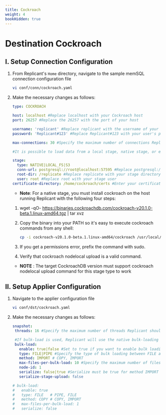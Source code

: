 ```yaml
---
title: Cockroach
weight: 4
bookHidden: true
---
```

# Destination Cockroach

## I. Setup Connection Configuration

1. From Replicant's ```Home``` directory, navigate to the sample memSQL connection configuration file
    ```BASH
    vi conf/conn/cockroach.yaml
    ```
2. Make the necessary changes as follows:
    ```YAML
    type: COCKROACH

    host: localhost #Replace localhost with your Cockroach host
    port: 26257 #Replace the 26257 with the port of your host

    username: 'replicant' #Replace replicant with the username of your user that connects to your Cockroach server
    password: 'Replicant#123' #Replace Replicant#123 with your user's password

    max-connections: 30 #Specify the maximum number of connections Replicant can open in Cockroach

    #It is possible to load data from a local stage, native stage, or external stage like s3 into Cockroach. To do so, specify the details Replicant needs to connect to the stage as follows:

    stage:
      type: NATIVE|LOCAL_FS|S3
      conn-url: postgresql://root@localhost:57595 #Replace postgresql://root@localhost:57595 with your stage URL
      root-dir: /replicate #Replace replicate with your stage directory's path
      user: root #Replace root with your stage user
    certificate-directory: /home/cockroach/certs #Enter your certificate directory path
    ```
    * **Note**: For a native stage, you must install cockroach on the host running Replicant with the following four steps:

    1. wget -qO- https://binaries.cockroachdb.com/cockroach-v20.1.0-beta.1.linux-amd64.tgz | tar xvz

    2. Copy the binary into your PATH so it's easy to execute cockroach commands from any shell:
        ```BASH
        cp -i cockroach-v20.1.0-beta.1.linux-amd64/cockroach /usr/local/bin/
        ```
    3. If you get a permissions error, prefix the command with sudo.

    4. Verify that cockroach nodelocal upload is a valid command.

    * **NOTE** : The target CockroachDB version must support cockroach nodelocal upload command for this stage type to work



## II. Setup Applier Configuration

1. Navigate to the applier configuration file
    ```BASH
    vi conf/dst/cockroach.yaml
    ```
2. Make the necessary changes as follows:
    ```YAML
    snapshot:
     threads: 16 #Specify the maximum number of threads Replicant should use for writing to the target

     #If bulk-load is used, Replicant will use the native bulk-loading capabilities of the target database
     bulk-load:
       enable: true|false #Set to true if you want to enable bulk loading
       type: FILE|PIPE #Specify the type of bulk loading between FILE and PIPE
       method: IMPORT # COPY, IMPORT
       max-files-per-bulk-load: 10 #Specify the maximum number of files that can be replicated per bulk-load
       node-id: 1
       serialize: false|true #Serialize must be true for method IMPORT
       serialize-stage-upload: false

    # bulk-load:
    #   enable: true
    #   type: FILE   # PIPE, FILE
    #   method: COPY # COPY, IMPORT
    #   max-files-per-bulk-load: 1
    #   serialize: false


    ```
